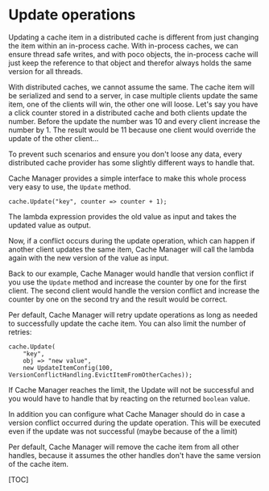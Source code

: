 
# Update operations
Updating a cache item in a distributed cache is different from just changing the item within an in-process cache. 
With in-process caches, we can ensure thread safe writes, and with poco objects, the in-process cache will just keep the reference to that object and therefor always holds the same version for all threads. 

With distributed caches, we cannot assume the same. The cache item will be serialized and send to a server, in case multiple clients update the same item, one of the clients will win, the other one will loose.
Let's say you have a click counter stored in a distributed cache and both clients update the number. Before the update the number was 10 and every client increase the number by 1. The result would be 11 because one client would override the update of the other client...

To prevent such scenarios and ensure you don't loose any data, every distributed cache provider has some slightly different ways to handle that. 

Cache Manager provides a simple interface to make this whole process very easy to use, the `Update` method.

	cache.Update("key", counter => counter + 1);

The lambda expression provides the old value as input and takes the updated value as output.

Now, if a conflict occurs during the update operation, which can happen if another client updates the same item, Cache Manager will call the lambda again with the new version of the value as input.

Back to our example, Cache Manager would handle that version conflict if you use the `Update` method and increase the counter by one for the first client. The second client would handle the version conflict and increase the counter by one on the second try and the result would be correct.

Per default, Cache Manager will retry update operations as long as needed to successfully update the cache item. You can also limit the number of retries: 

	cache.Update(
		"key", 
		obj => "new value", 
		new UpdateItemConfig(100, VersionConflictHandling.EvictItemFromOtherCaches));

If Cache Manager reaches the limit, the Update will not be successful and you would have to handle that by reacting on the returned `boolean` value.

In addition you can configure what Cache Manager should do in case a version conflict occurred during the update operation. This will be executed even if the update was not successful (maybe because of the a limit)

Per default, Cache Manager will remove the cache item from all other handles, because it assumes the other handles don't have the same version of the cache item.

[TOC]